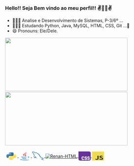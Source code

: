 ### Hello!! Seja Bem vindo ao meu perfil!! ✌️👻👾✌️


- 👨🏾‍💻 Analise e Desenvolvimento de Sistemas, P-3/6º ...
- 👨🏾‍💻 Estudando Python, Java, MySQL, HTML, CSS, Git ...🤯
- 😄 Pronouns: Ele/Dele.
<div>
  <a href="https://github.com/RenanRhaldney">
  <img height="175em" width="400" src="https://github-readme-stats.vercel.app/api?username=RenanRhaldney&show_icons=true&theme=radical&include_all_commits=true&count_private=true"/>
  <img height="175em" width="400"src="https://github-readme-stats.vercel.app/api/top-langs/?username=RenanRhaldney&layout=compact&langs_count=7&theme=radical"/>
</div>

  <div style="display: inline_block"><br>
  <img align="center" alt="Renan-Python" height="30" width="40" src="https://raw.githubusercontent.com/devicons/devicon/master/icons/python/python-original.svg">
  <img align="center" alt="Renan-Java" height="30" width="40" src="https://raw.githubusercontent.com/devicons/devicon/master/icons/java/java-original.svg">
  <img align="center" alt="Renan-MySQL" height="30" width="40" src="https://raw.githubusercontent.com/devicons/devicon/master/icons/mysql/mysql-original.svg">
  <img align="center" alt="Renan-HTML" height="30" width="40" src="https://raw.githubusercontent.com/devicons/devicon/master/icons/html/html-original.svg">
  <img align="center" alt="Renan-CSS" height="30" width="40" src="https://raw.githubusercontent.com/devicons/devicon/master/icons/css/css-original.svg">
  <img align="center" alt="Renan-JavaScript" height="30" width="40" src="https://raw.githubusercontent.com/devicons/devicon/master/icons/javascript/javascript-original.svg">

</div>
